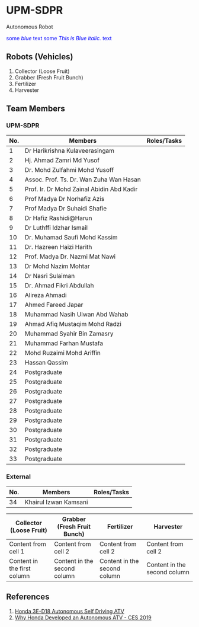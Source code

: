 # UPM-SDPR
Autonomous Robot

<span style="color:blue">some *blue* text</span>
<span style="color:blue">some *This is Blue italic.* text</span>

## Robots (Vehicles)
1. Collector (Loose Fruit)
2. Grabber (Fresh Fruit Bunch)
3. Fertilizer
4. Harvester

## Team Members
### UPM-SDPR
No. | Members | Roles/Tasks |
------------ | ------------- | -------------
1 | Dr Harikrishna Kulaveerasingam | 
2 | Hj. Ahmad Zamri Md Yusof | 
3 | Dr. Mohd Zulfahmi Mohd Yusoff | 
4 | Assoc. Prof. Ts. Dr. Wan Zuha Wan Hasan | 
5 | Prof. Ir. Dr Mohd Zainal Abidin Abd Kadir | 
6 | Prof Madya Dr Norhafiz Azis | 
7 | Prof Madya Dr Suhaidi Shafie | 
8 | Dr Hafiz Rashidi@Harun | 
9 | Dr Luthffi Idzhar Ismail | 
10 | Dr. Muhamad Saufi Mohd Kassim | 
11 | Dr. Hazreen Haizi Harith | 
12 | Prof. Madya Dr. Nazmi Mat Nawi | 
13 | Dr Mohd Nazim Mohtar | 
14 | Dr Nasri Sulaiman | 
15 | Dr. Ahmad Fikri Abdullah | 
16 | Alireza Ahmadi | 
17 | Ahmed Fareed Japar | 
18 | Muhammad Nasih Ulwan Abd Wahab | 
19 | Ahmad Afiq Mustaqim Mohd Radzi | 
20 | Muhammad Syahir Bin Zamasry | 
21 | Muhammad Farhan Mustafa | 
22 | Mohd Ruzaimi Mohd Ariffin | 
23 | Hassan Qassim | 
24 | Postgraduate | 
25 | Postgraduate | 
26 | Postgraduate | 
27 | Postgraduate | 
28 | Postgraduate | 
29 | Postgraduate | 
30 | Postgraduate | 
31 | Postgraduate | 
32 | Postgraduate | 
33 | Postgraduate | 

### External
No. | Members | Roles/Tasks |
------------ | ------------- | -------------
34 | Khairul Izwan Kamsani | 

Collector (Loose Fruit) | Grabber (Fresh Fruit Bunch) | Fertilizer | Harvester
------------ | ------------- | ------------- | -------------
Content from cell 1 | Content from cell 2 | Content from cell 2 | Content from cell 2
Content in the first column | Content in the second column | Content in the second column | Content in the second column

## References
1. [Honda 3E-D18 Autonomous Self Driving ATV](https://www.youtube.com/watch?v=no7vPNSPYbY&ab_channel=DPCcars)
2. [Why Honda Developed an Autonomous ATV - CES 2019](https://www.youtube.com/watch?v=k09CF7F-KrY&ab_channel=AutolineNetwork)
